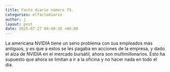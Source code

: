 ```yaml
---
title: Facto diario número 79.
categories: elfactodiario
author: j
layout: post
date: 2025-07-27 09:49:18 +00:00
---
```

La americana NVIDIA tiene un serio problema con sus empleados más antiguos, y es que a estos se les pagaba en acciones de la empresa, y dado el alza de NVIDIA en el mercado bursátil, ahora son multimillonarios. Esto ha supuesto que ahora se limitan a ir a la oficina y no hacer nada en todo el día.
